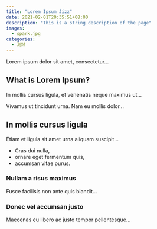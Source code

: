 ```yaml
---
title: "Lorem Ipsum Jizz"
date: 2021-02-01T20:35:51+08:00
description: "This is a string description of the page"
images:
  - spark.jpg
categories:
  - 測試
---
```


Lorem ipsum dolor sit amet, consectetur...

<!--more-->

## What is Lorem Ipsum?
In mollis cursus ligula, et venenatis neque maximus ut...

Vivamus ut tincidunt urna. Nam eu mollis dolor...

## In mollis cursus ligula
Etiam et ligula sit amet urna aliquam suscipit...

- Cras dui nulla,
- ornare eget fermentum quis,
- accumsan vitae purus.

### Nullam a risus maximus
Fusce facilisis non ante quis blandit...

### Donec vel accumsan justo
Maecenas eu libero ac justo tempor pellentesque...

